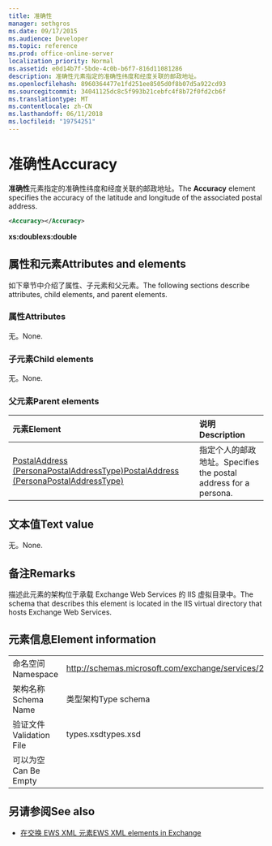 ```yaml
---
title: 准确性
manager: sethgros
ms.date: 09/17/2015
ms.audience: Developer
ms.topic: reference
ms.prod: office-online-server
localization_priority: Normal
ms.assetid: e0d14b7f-5bde-4c0b-b6f7-816d11081286
description: 准确性元素指定的准确性纬度和经度关联的邮政地址。
ms.openlocfilehash: 8960364477e1fd251ee8505d0f8b07d5a922cd93
ms.sourcegitcommit: 34041125dc8c5f993b21cebfc4f8b72f0fd2cb6f
ms.translationtype: MT
ms.contentlocale: zh-CN
ms.lasthandoff: 06/11/2018
ms.locfileid: "19754251"
---
```

# <a name="accuracy"></a><span data-ttu-id="64475-103">准确性</span><span class="sxs-lookup"><span data-stu-id="64475-103">Accuracy</span></span>

<span data-ttu-id="64475-104">**准确性**元素指定的准确性纬度和经度关联的邮政地址。</span><span class="sxs-lookup"><span data-stu-id="64475-104">The **Accuracy** element specifies the accuracy of the latitude and longitude of the associated postal address.</span></span> 
  
```XML
<Accuracy></Accuracy>
```

 <span data-ttu-id="64475-105">**xs:double**</span><span class="sxs-lookup"><span data-stu-id="64475-105">**xs:double**</span></span>
## <a name="attributes-and-elements"></a><span data-ttu-id="64475-106">属性和元素</span><span class="sxs-lookup"><span data-stu-id="64475-106">Attributes and elements</span></span>

<span data-ttu-id="64475-107">如下章节中介绍了属性、子元素和父元素。</span><span class="sxs-lookup"><span data-stu-id="64475-107">The following sections describe attributes, child elements, and parent elements.</span></span>
  
### <a name="attributes"></a><span data-ttu-id="64475-108">属性</span><span class="sxs-lookup"><span data-stu-id="64475-108">Attributes</span></span>

<span data-ttu-id="64475-109">无。</span><span class="sxs-lookup"><span data-stu-id="64475-109">None.</span></span>
  
### <a name="child-elements"></a><span data-ttu-id="64475-110">子元素</span><span class="sxs-lookup"><span data-stu-id="64475-110">Child elements</span></span>

<span data-ttu-id="64475-111">无。</span><span class="sxs-lookup"><span data-stu-id="64475-111">None.</span></span>
  
### <a name="parent-elements"></a><span data-ttu-id="64475-112">父元素</span><span class="sxs-lookup"><span data-stu-id="64475-112">Parent elements</span></span>

|<span data-ttu-id="64475-113">**元素**</span><span class="sxs-lookup"><span data-stu-id="64475-113">**Element**</span></span>|<span data-ttu-id="64475-114">**说明**</span><span class="sxs-lookup"><span data-stu-id="64475-114">**Description**</span></span>|
|:-----|:-----|
|[<span data-ttu-id="64475-115">PostalAddress (PersonaPostalAddressType)</span><span class="sxs-lookup"><span data-stu-id="64475-115">PostalAddress (PersonaPostalAddressType)</span></span>](postaladdress-personapostaladdresstype.md) <br/> |<span data-ttu-id="64475-116">指定个人的邮政地址。</span><span class="sxs-lookup"><span data-stu-id="64475-116">Specifies the postal address for a persona.</span></span>  <br/> |
   
## <a name="text-value"></a><span data-ttu-id="64475-117">文本值</span><span class="sxs-lookup"><span data-stu-id="64475-117">Text value</span></span>

<span data-ttu-id="64475-118">无。</span><span class="sxs-lookup"><span data-stu-id="64475-118">None.</span></span>
  
## <a name="remarks"></a><span data-ttu-id="64475-119">备注</span><span class="sxs-lookup"><span data-stu-id="64475-119">Remarks</span></span>

<span data-ttu-id="64475-120">描述此元素的架构位于承载 Exchange Web Services 的 IIS 虚拟目录中。</span><span class="sxs-lookup"><span data-stu-id="64475-120">The schema that describes this element is located in the IIS virtual directory that hosts Exchange Web Services.</span></span>
  
## <a name="element-information"></a><span data-ttu-id="64475-121">元素信息</span><span class="sxs-lookup"><span data-stu-id="64475-121">Element information</span></span>

|||
|:-----|:-----|
|<span data-ttu-id="64475-122">命名空间</span><span class="sxs-lookup"><span data-stu-id="64475-122">Namespace</span></span>  <br/> |http://schemas.microsoft.com/exchange/services/2006/types  <br/> |
|<span data-ttu-id="64475-123">架构名称</span><span class="sxs-lookup"><span data-stu-id="64475-123">Schema Name</span></span>  <br/> |<span data-ttu-id="64475-124">类型架构</span><span class="sxs-lookup"><span data-stu-id="64475-124">Type schema</span></span>  <br/> |
|<span data-ttu-id="64475-125">验证文件</span><span class="sxs-lookup"><span data-stu-id="64475-125">Validation File</span></span>  <br/> |<span data-ttu-id="64475-126">types.xsd</span><span class="sxs-lookup"><span data-stu-id="64475-126">types.xsd</span></span>  <br/> |
|<span data-ttu-id="64475-127">可以为空</span><span class="sxs-lookup"><span data-stu-id="64475-127">Can Be Empty</span></span>  <br/> ||
   
## <a name="see-also"></a><span data-ttu-id="64475-128">另请参阅</span><span class="sxs-lookup"><span data-stu-id="64475-128">See also</span></span>

- [<span data-ttu-id="64475-129">在交换 EWS XML 元素</span><span class="sxs-lookup"><span data-stu-id="64475-129">EWS XML elements in Exchange</span></span>](ews-xml-elements-in-exchange.md)

